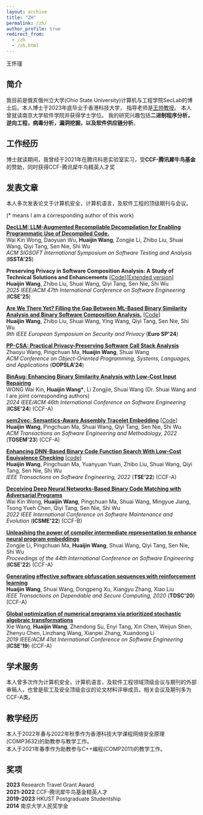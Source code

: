 ```yaml
---
layout: archive
title: "ZH"
permalink: /zh/
author_profile: true
redirect_from:
  - /zh
  - /zh.html
---
```


王怀瑾

简介
------
我目前是俄亥俄州立大学(Ohio State University)计算机与工程学院SecLab的博士后。本人博士于2023年底毕业于香港科技大学，
指导老师是[王帅教授](https://www.cse.ust.hk/~shuaiw/)。
本人曾就读南京大学软件学院并获得学士学位。
我的研究兴趣包括**二进制程序分析，逆向工程，病毒分析，漏洞挖掘，以及软件供应链分析**。

工作经历
------
博士就读期间，我曾经于2021年在腾讯科恩实验室实习，受**CCF-腾讯犀牛鸟基金**的赞助，同时获得CCF-腾讯犀牛鸟精英人才奖

发表文章
------
本人多次发表论文于计算机安全，计算机语言，及软件工程的顶级期刊与会议。

(\* means I am a corresponding author of this work)

[**DecLLM: LLM-Augmented Recompilable Decompilation for Enabling Programmatic Use of Decompiled Code.**](https://dl.acm.org/doi/pdf/10.1145/3728958)\
Wai Kin Wong, Daoyuan Wu, **Huaijin Wang**, Zongjie Li, Zhibo Liu, Shuai Wang, Qiyi Tang, Sen Nie, Shi Wu\
*ACM SIGSOFT International Symposium on Software Testing and Analysis* (**ISSTA'25**)

**Preserving Privacy in Software Composition Analysis: A Study of Technical Solutions and Enhancements**
[[Code](https://github.com/whj0401/SafeSCA)][[Extended version](https://arxiv.org/abs/2412.00898)]\
**Huaijin Wang**, Zhibo Liu, Shuai Wang, Qiyi Tang, Sen Nie, Shi Wu\
*2025 IEEE/ACM 47th International Conference on Software Engineering* (**ICSE'25**)

[**Are We There Yet? Filling the Gap Between ML-Based Binary Similarity Analysis and Binary Software Composition Analysis.**](https://ieeexplore.ieee.org/abstract/document/10629030)
[[Code](https://sites.google.com/view/bsa2bsca/home/artifact)]\
**Huaijin Wang**, Zhibo Liu, Shuai Wang, Ying Wang, Qiyi Tang, Sen Nie, Shi Wu\
*9th IEEE European Symposium on Security and Privacy* (**Euro SP'24**)

[**PP-CSA: Practical Privacy-Preserving Software Call Stack Analysis**](https://2024.splashcon.org/details/splash-2024-oopsla/46/PP-CSA-Practical-Privacy-Preserving-Software-Call-Stack-Analysis)\
Zhaoyu Wang, Pingchuan Ma, **Huaijin Wang**, Shuai Wang\
*ACM Conference on Object-Oriented Programming, Systems, Languages, and Applications* (**OOPSLA'24**)

<!-- ### ICSE'24 -->
[**BinAug: Enhancing Binary Similarity Analysis with Low-Cost Input Repairing**](https://conf.researchr.org/details/icse-2024/icse-2024-research-track/46/BinAug-Enhancing-Binary-Similarity-Analysis-with-Low-Cost-Input-Repairing)\
WONG Wai Kin, **Huaijin Wang\***, Li Zongjie, Shuai Wang (Dr. Shuai Wang and I are joint corresponding authors)\
*2024 IEEE/ACM 46th International Conference on Software Engineering* (**ICSE'24**) (CCF-A)

<!-- ### TOSEM'23 -->
[**sem2vec: Semantics-Aware Assembly Tracelet Embedding**](https://dl.acm.org/doi/abs/10.1145/3569933) [[Code](https://github.com/sem2vec)]\
**Huaijin Wang**, Pingchuan Ma, Shuai Wang, Qiyi Tang, Sen Nie, Shi Wu\
*ACM Transactions on Software Engineering and Methodology, 2022* (**TOSEM'23**) (CCF-A)

<!-- ### TSE'22 -->
[**Enhancing DNN-Based Binary Code Function Search With Low-Cost Equivalence Checking**](https://ieeexplore.ieee.org/abstract/document/9707874/) [[code](https://github.com/computer-analysis/BinUSE)]\
**Huaijin Wang**, Pingchuan Ma, Yuanyuan Yuan, Zhibo Liu, Shuai Wang, Qiyi Tang, Sen Nie, Shi Wu\
*IEEE Transactions on Software Engineering, 2022* (**TSE'22**) (CCF-A)

<!-- ### ICSME'22 -->
[**Deceiving Deep Neural Networks-Based Binary Code Matching with Adversarial Programs**](https://ieeexplore.ieee.org/abstract/document/9978244/)\
Wai Kin Wong, **Huaijin Wang**, Pingchuan Ma, Shuai Wang, Mingyue Jiang, Tsong Yueh Chen, Qiyi Tang, Sen Nie, Shi Wu\
*2022 IEEE International Conference on Software Maintenance and Evolution* (**ICSME'22**) (CCF-B)

<!-- ### ICSE'22 -->
[**Unleashing the power of compiler intermediate representation to enhance neural program embeddings**](https://arxiv.org/pdf/2204.09191)\
Zongjie Li, Pingchuan Ma, **Huaijin Wang**, Shuai Wang, Qiyi Tang, Sen Nie, Shi Wu\
*Proceedings of the 44th International Conference on Software Engineering* (**ICSE'22**) (CCF-A)

<!-- ### TDSC'20 -->
[**Generating effective software obfuscation sequences with reinforcement learning**](https://ieeexplore.ieee.org/abstract/document/9275317/)\
**Huaijin Wang**, Shuai Wang, Dongpeng Xu, Xiangyu Zhang, Xiao Liu\
*IEEE Transactions on Dependable and Secure Computing, 2020* (**TDSC'20**) (CCF-A)

<!-- ### ICSE'19 -->
[**Global optimization of numerical programs via prioritized stochastic algebraic transformations**](https://ieeexplore.ieee.org/abstract/document/8812093/)\
Xie Wang, **Huaijin Wang**, Zhendong Su, Enyi Tang, Xin Chen, Weijun Shen, Zhenyu Chen, Linzhang Wang, Xianpei Zhang, Xuandong Li\
*2019 IEEE/ACM 41st International Conference on Software Engineering* (**ICSE'19**) (CCF-A)

学术服务
------
本人曾多次作为计算机安全，计算机语言，及软件工程领域顶级会议与期刊的外部审稿人，也曾是软工及安全顶级会议的论文材料评审成员。相关会议及期刊多为CCF-A类。


教学经历
------
本人于2022年春与2022年秋季作为香港科技大学课程网络安全原理(COMP3632)的助教参与教学工作。\
本人于2021年春季作为助教参与C++编程(COMP2011)的教学工作。

奖项
------
**2023** Research Travel Grant Award\
**2021-2022** CCF-腾讯犀牛鸟基金精英人才\
**2019-2023** HKUST Postgraduate Studentship\
**2014** 南京大学人民奖学金
